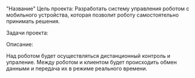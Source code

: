 "Название"
 Цель проекта:
 Разработать систему управления роботом с мобильного устройства, которая позволит роботу самостоятельно принимать решения.
 
 Задачи проекта:
 
 
 Описание:

 Над роботом будет осуществляться дистанционный контроль и упраление. Между роботом и клиентом будет происходить обмен данными и передача их в режиме реального времени. 
 
